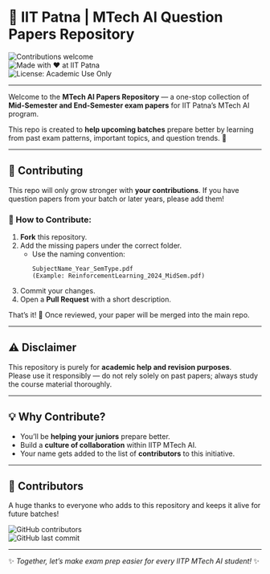 # 📘 IIT Patna | MTech AI Question Papers Repository  

![Contributions welcome](https://img.shields.io/badge/Contributions-Welcome-brightgreen?style=for-the-badge&logo=github)  
![Made with ❤️ at IIT Patna](https://img.shields.io/badge/Made%20with-❤️%20at%20IIT%20Patna-red?style=for-the-badge)  
![License: Academic Use Only](https://img.shields.io/badge/License-Academic%20Use%20Only-blue?style=for-the-badge)  

---
Welcome to the **MTech AI Papers Repository** — a one-stop collection of **Mid-Semester and End-Semester exam papers** for IIT Patna’s MTech AI program.  

This repo is created to **help upcoming batches** prepare better by learning from past exam patterns, important topics, and question trends. 🚀  

---

## 🤝 Contributing  

This repo will only grow stronger with **your contributions**. If you have question papers from your batch or later years, please add them!  

### 📌 How to Contribute:
1. **Fork** this repository.  
2. Add the missing papers under the correct folder.  
   - Use the naming convention:  
     ```
     SubjectName_Year_SemType.pdf  
     (Example: ReinforcementLearning_2024_MidSem.pdf)
     ```
3. Commit your changes.  
4. Open a **Pull Request** with a short description.  

That’s it! 🎉 Once reviewed, your paper will be merged into the main repo.  

---

## ⚠️ Disclaimer  
This repository is purely for **academic help and revision purposes**.  
Please use it responsibly — do not rely solely on past papers; always study the course material thoroughly.  

---

## 💡 Why Contribute?  
- You’ll be **helping your juniors** prepare better.  
- Build a **culture of collaboration** within IITP MTech AI.  
- Your name gets added to the list of **contributors** to this initiative.  

---

## 🙌 Contributors  

A huge thanks to everyone who adds to this repository and keeps it alive for future batches!  

![GitHub contributors](https://img.shields.io/github/contributors/Freak29/mtech-ai-exam-archive?style=flat-square)  
![GitHub last commit](https://img.shields.io/github/last-commit/Freak29/mtech-ai-exam-archive?style=flat-square)  

---

✨ *Together, let’s make exam prep easier for every IITP MTech AI student!* ✨
